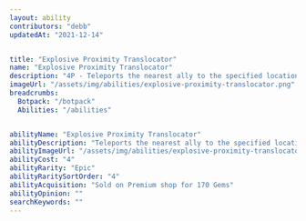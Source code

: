 ```yaml
---
layout: ability
contributors: "debb"
updatedAt: "2021-12-14"


title: "Explosive Proximity Translocator"
name: "Explosive Proximity Translocator"
description: "4P - Teleports the nearest ally to the specified location and damages nearby enemy bots"
imageUrl: "/assets/img/abilities/explosive-proximity-translocator.png"
breadcrumbs:
  Botpack: "/botpack"
  Abilities: "/abilities"


abilityName: "Explosive Proximity Translocator"
abilityDescription: "Teleports the nearest ally to the specified location and damages nearby enemy bots"
abilityImageUrl: "/assets/img/abilities/explosive-proximity-translocator.png"
abilityCost: "4"
abilityRarity: "Epic"
abilityRaritySortOrder: "4"
abilityAcquisition: "Sold on Premium shop for 170 Gems"
abilityOpinion: ""
searchKeywords: ""
---
```



